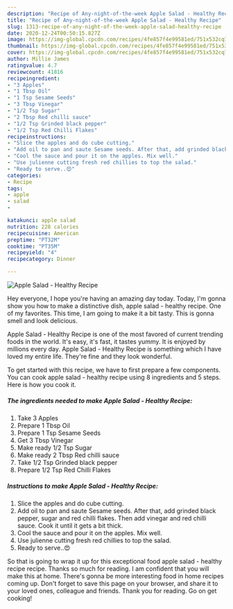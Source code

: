 ```yaml
---
description: "Recipe of Any-night-of-the-week Apple Salad - Healthy Recipe"
title: "Recipe of Any-night-of-the-week Apple Salad - Healthy Recipe"
slug: 1313-recipe-of-any-night-of-the-week-apple-salad-healthy-recipe
date: 2020-12-24T00:50:15.827Z
image: https://img-global.cpcdn.com/recipes/4fe857f4e99581ed/751x532cq70/apple-salad-healthy-recipe-recipe-main-photo.jpg
thumbnail: https://img-global.cpcdn.com/recipes/4fe857f4e99581ed/751x532cq70/apple-salad-healthy-recipe-recipe-main-photo.jpg
cover: https://img-global.cpcdn.com/recipes/4fe857f4e99581ed/751x532cq70/apple-salad-healthy-recipe-recipe-main-photo.jpg
author: Millie James
ratingvalue: 4.7
reviewcount: 41816
recipeingredient:
- "3 Apples"
- "1 Tbsp Oil"
- "1 Tsp Sesame Seeds"
- "3 Tbsp Vinegar"
- "1/2 Tsp Sugar"
- "2 Tbsp Red chilli sauce"
- "1/2 Tsp Grinded black pepper"
- "1/2 Tsp Red Chilli Flakes"
recipeinstructions:
- "Slice the apples and do cube cutting."
- "Add oil to pan and saute Sesame seeds. After that, add grinded black pepper, sugar and red chilli flakes. Then add vinegar and red chilli sauce. Cook it until it gets a bit thick."
- "Cool the sauce and pour it on the apples. Mix well."
- "Use julienne cutting fresh red chillies to top the salad."
- "Ready to serve..😍"
categories:
- Recipe
tags:
- apple
- salad
- 

katakunci: apple salad  
nutrition: 228 calories
recipecuisine: American
preptime: "PT32M"
cooktime: "PT35M"
recipeyield: "4"
recipecategory: Dinner

---
```



![Apple Salad - Healthy Recipe](https://img-global.cpcdn.com/recipes/4fe857f4e99581ed/751x532cq70/apple-salad-healthy-recipe-recipe-main-photo.jpg)

Hey everyone, I hope you're having an amazing day today. Today, I'm gonna show you how to make a distinctive dish, apple salad - healthy recipe. One of my favorites. This time, I am going to make it a bit tasty. This is gonna smell and look delicious.



Apple Salad - Healthy Recipe is one of the most favored of current trending foods in the world. It's easy, it's fast, it tastes yummy. It is enjoyed by millions every day. Apple Salad - Healthy Recipe is something which I have loved my entire life. They're fine and they look wonderful.


To get started with this recipe, we have to first prepare a few components. You can cook apple salad - healthy recipe using 8 ingredients and 5 steps. Here is how you cook it.

<!--inarticleads1-->

##### The ingredients needed to make Apple Salad - Healthy Recipe:

1. Take 3 Apples
1. Prepare 1 Tbsp Oil
1. Prepare 1 Tsp Sesame Seeds
1. Get 3 Tbsp Vinegar
1. Make ready 1/2 Tsp Sugar
1. Make ready 2 Tbsp Red chilli sauce
1. Take 1/2 Tsp Grinded black pepper
1. Prepare 1/2 Tsp Red Chilli Flakes




<!--inarticleads2-->

##### Instructions to make Apple Salad - Healthy Recipe:

1. Slice the apples and do cube cutting.
1. Add oil to pan and saute Sesame seeds. After that, add grinded black pepper, sugar and red chilli flakes. Then add vinegar and red chilli sauce. Cook it until it gets a bit thick.
1. Cool the sauce and pour it on the apples. Mix well.
1. Use julienne cutting fresh red chillies to top the salad.
1. Ready to serve..😍




So that is going to wrap it up for this exceptional food apple salad - healthy recipe recipe. Thanks so much for reading. I am confident that you will make this at home. There's gonna be more interesting food in home recipes coming up. Don't forget to save this page on your browser, and share it to your loved ones, colleague and friends. Thank you for reading. Go on get cooking!
